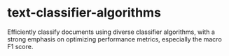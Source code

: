 # text-classifier-algorithms
Efficiently classify documents using diverse classifier algorithms, with a strong emphasis on optimizing performance metrics, especially the macro F1 score.
